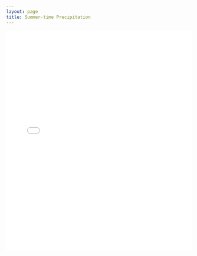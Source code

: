 ```yaml
---
layout: page 
title: Summer-time Precipitation
---
```


<iframe src="Mean_Max_Daily_Precip_JJA_RCP45.html" 
        width="100%" 
        height="600px" 
        style="border:none;">
</iframe>

